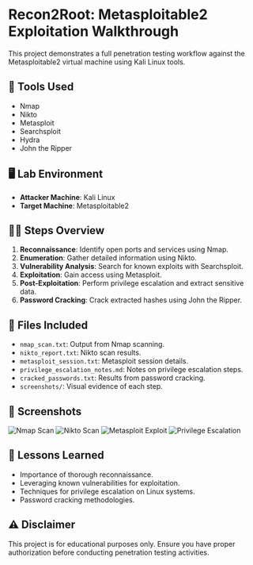 # Recon2Root: Metasploitable2 Exploitation Walkthrough

This project demonstrates a full penetration testing workflow against the Metasploitable2 virtual machine using Kali Linux tools.

## 🧰 Tools Used

- Nmap
- Nikto
- Metasploit
- Searchsploit
- Hydra
- John the Ripper

## 🖥️ Lab Environment

- **Attacker Machine**: Kali Linux
- **Target Machine**: Metasploitable2

## 🕵️‍♂️ Steps Overview

1. **Reconnaissance**: Identify open ports and services using Nmap.
2. **Enumeration**: Gather detailed information using Nikto.
3. **Vulnerability Analysis**: Search for known exploits with Searchsploit.
4. **Exploitation**: Gain access using Metasploit.
5. **Post-Exploitation**: Perform privilege escalation and extract sensitive data.
6. **Password Cracking**: Crack extracted hashes using John the Ripper.

## 📁 Files Included

- `nmap_scan.txt`: Output from Nmap scanning.
- `nikto_report.txt`: Nikto scan results.
- `metasploit_session.txt`: Metasploit session details.
- `privilege_escalation_notes.md`: Notes on privilege escalation steps.
- `cracked_passwords.txt`: Results from password cracking.
- `screenshots/`: Visual evidence of each step.

## 📸 Screenshots

![Nmap Scan](screenshots/nmap_scan.png)
![Nikto Scan](screenshots/nikto_scan.png)
![Metasploit Exploit](screenshots/metasploit_exploit.png)
![Privilege Escalation](screenshots/privilege_escalation.png)

## 🧠 Lessons Learned

- Importance of thorough reconnaissance.
- Leveraging known vulnerabilities for exploitation.
- Techniques for privilege escalation on Linux systems.
- Password cracking methodologies.

## ⚠️ Disclaimer

This project is for educational purposes only. Ensure you have proper authorization before conducting penetration testing activities.
